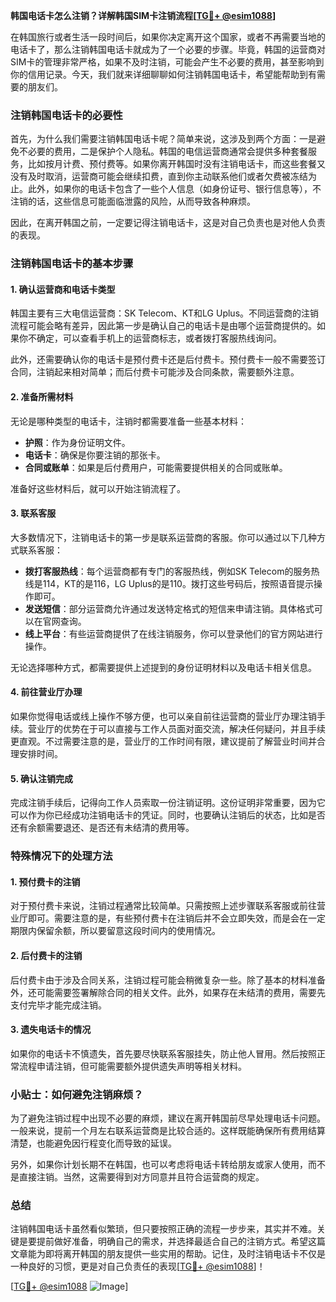 **韩国电话卡怎么注销？详解韩国SIM卡注销流程[[TG💪+ @esim1088](https://t.me/s/esim1088)]**

在韩国旅行或者生活一段时间后，如果你决定离开这个国家，或者不再需要当地的电话卡了，那么注销韩国电话卡就成为了一个必要的步骤。毕竟，韩国的运营商对SIM卡的管理非常严格，如果不及时注销，可能会产生不必要的费用，甚至影响到你的信用记录。今天，我们就来详细聊聊如何注销韩国电话卡，希望能帮助到有需要的朋友们。

### 注销韩国电话卡的必要性

首先，为什么我们需要注销韩国电话卡呢？简单来说，这涉及到两个方面：一是避免不必要的费用，二是保护个人隐私。韩国的电信运营商通常会提供多种套餐服务，比如按月计费、预付费等。如果你离开韩国时没有注销电话卡，而这些套餐又没有及时取消，运营商可能会继续扣费，直到你主动联系他们或者欠费被冻结为止。此外，如果你的电话卡包含了一些个人信息（如身份证号、银行信息等），不注销的话，这些信息可能面临泄露的风险，从而导致各种麻烦。

因此，在离开韩国之前，一定要记得注销电话卡，这是对自己负责也是对他人负责的表现。

### 注销韩国电话卡的基本步骤

#### 1. 确认运营商和电话卡类型

韩国主要有三大电信运营商：SK Telecom、KT和LG Uplus。不同运营商的注销流程可能会略有差异，因此第一步是确认自己的电话卡是由哪个运营商提供的。如果你不确定，可以查看手机上的运营商标志，或者拨打客服热线询问。

此外，还需要确认你的电话卡是预付费卡还是后付费卡。预付费卡一般不需要签订合同，注销起来相对简单；而后付费卡可能涉及合同条款，需要额外注意。

#### 2. 准备所需材料

无论是哪种类型的电话卡，注销时都需要准备一些基本材料：

- **护照**：作为身份证明文件。
- **电话卡**：确保是你要注销的那张卡。
- **合同或账单**：如果是后付费用户，可能需要提供相关的合同或账单。

准备好这些材料后，就可以开始注销流程了。

#### 3. 联系客服

大多数情况下，注销电话卡的第一步是联系运营商的客服。你可以通过以下几种方式联系客服：

- **拨打客服热线**：每个运营商都有专门的客服热线，例如SK Telecom的服务热线是114，KT的是116，LG Uplus的是110。拨打这些号码后，按照语音提示操作即可。
- **发送短信**：部分运营商允许通过发送特定格式的短信来申请注销。具体格式可以在官网查询。
- **线上平台**：有些运营商提供了在线注销服务，你可以登录他们的官方网站进行操作。

无论选择哪种方式，都需要提供上述提到的身份证明材料以及电话卡相关信息。

#### 4. 前往营业厅办理

如果你觉得电话或线上操作不够方便，也可以亲自前往运营商的营业厅办理注销手续。营业厅的优势在于可以直接与工作人员面对面交流，解决任何疑问，并且手续更直观。不过需要注意的是，营业厅的工作时间有限，建议提前了解营业时间并合理安排时间。

#### 5. 确认注销完成

完成注销手续后，记得向工作人员索取一份注销证明。这份证明非常重要，因为它可以作为你已经成功注销电话卡的凭证。同时，也要确认注销后的状态，比如是否还有余额需要退还、是否还有未结清的费用等。

### 特殊情况下的处理方法

#### 1. 预付费卡的注销

对于预付费卡来说，注销过程通常比较简单。只需按照上述步骤联系客服或前往营业厅即可。需要注意的是，有些预付费卡在注销后并不会立即失效，而是会在一定期限内保留余额，所以要留意这段时间内的使用情况。

#### 2. 后付费卡的注销

后付费卡由于涉及合同关系，注销过程可能会稍微复杂一些。除了基本的材料准备外，还可能需要签署解除合同的相关文件。此外，如果存在未结清的费用，需要先支付完毕才能完成注销。

#### 3. 遗失电话卡的情况

如果你的电话卡不慎遗失，首先要尽快联系客服挂失，防止他人冒用。然后按照正常流程申请注销，但可能需要额外提供遗失声明等相关材料。

### 小贴士：如何避免注销麻烦？

为了避免注销过程中出现不必要的麻烦，建议在离开韩国前尽早处理电话卡问题。一般来说，提前一个月左右联系运营商是比较合适的。这样既能确保所有费用结算清楚，也能避免因行程变化而导致的延误。

另外，如果你计划长期不在韩国，也可以考虑将电话卡转给朋友或家人使用，而不是直接注销。当然，这需要得到对方同意并且符合运营商的规定。

### 总结

注销韩国电话卡虽然看似繁琐，但只要按照正确的流程一步步来，其实并不难。关键是要提前做好准备，明确自己的需求，并选择最适合自己的注销方式。希望这篇文章能为即将离开韩国的朋友提供一些实用的帮助。记住，及时注销电话卡不仅是一种良好的习惯，更是对自己负责任的表现[[TG💪+ @esim1088](https://t.me/s/esim1088)]！

[[TG💪+ @esim1088](https://t.me/s/esim1088) ![Image](https://i.postimg.cc/4NQfJmqS/Snipaste-2025-05-13-00-14-12.png)]